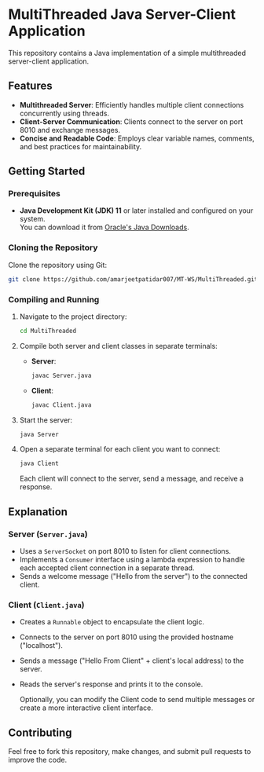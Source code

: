 # MultiThreaded Java Server-Client Application

This repository contains a Java implementation of a simple multithreaded server-client application.

## Features

- **Multithreaded Server**: Efficiently handles multiple client connections concurrently using threads.
- **Client-Server Communication**: Clients connect to the server on port 8010 and exchange messages.
- **Concise and Readable Code**: Employs clear variable names, comments, and best practices for maintainability.

## Getting Started

### Prerequisites

- **Java Development Kit (JDK) 11** or later installed and configured on your system.  
  You can download it from [Oracle's Java Downloads](https://www.oracle.com/java/technologies/downloads/).

### Cloning the Repository

Clone the repository using Git:

```bash
git clone https://github.com/amarjeetpatidar007/MT-WS/MultiThreaded.git
```

### Compiling and Running

1. Navigate to the project directory:

    ```bash
    cd MultiThreaded
    ```

2. Compile both server and client classes in separate terminals:

    - **Server**:

      ```bash
      javac Server.java
      ```

    - **Client**:

      ```bash
      javac Client.java
      ```

3. Start the server:

    ```bash
    java Server
    ```

4. Open a separate terminal for each client you want to connect:

    ```bash
    java Client
    ```

   Each client will connect to the server, send a message, and receive a response.

## Explanation

### Server (`Server.java`)

- Uses a `ServerSocket` on port 8010 to listen for client connections.
- Implements a `Consumer` interface using a lambda expression to handle each accepted client connection in a separate thread.
- Sends a welcome message ("Hello from the server") to the connected client.

### Client (`Client.java`)

- Creates a `Runnable` object to encapsulate the client logic.
- Connects to the server on port 8010 using the provided hostname ("localhost").
- Sends a message ("Hello From Client" + client's local address) to the server.
- Reads the server's response and prints it to the console.
  
   Optionally, you can modify the Client code to send multiple messages or create a more interactive client interface.


## Contributing

Feel free to fork this repository, make changes, and submit pull requests to improve the code.
